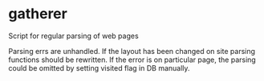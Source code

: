 # gatherer
Script for regular parsing of web pages

Parsing errs are unhandled. If the layout has been changed on site parsing functions should be rewritten. If the error is on particular page, the parsing could be omitted by setting visited flag in DB manually.
